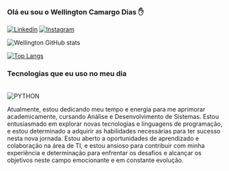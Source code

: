 ### Olá eu sou o Wellington Camargo Dias ✋

[![Linkedin](https://img.shields.io/badge/LinkedIn-0077B5?style=for-the-badge&logo=linkedin&logoColor=white)](www.linkedin.com/in/wellington-camargo-566a73293)
[![Instagram](https://img.shields.io/badge/Instagram-E4405F?style=for-the-badge&logo=instagram&logoColor=white)]([www.linkedin.com/in/wellington-camargo-566a73293](https://www.instagram.com/wellingtoncamargodias/))

![Wellington GitHub stats](https://github-readme-stats.vercel.app/api?username=WellingtonCamargoDias0911&show_icons=true&theme=radical)

[![Top Langs](https://github-readme-stats.vercel.app/api/top-langs/?username=WellingtonCamargoDias0911)](https://github.com/anuraghazra/github-readme-stats)

### Tecnologias que eu uso no meu dia

<div style="display: inline_block"><br/>
    <img align="center" alt="PYTHON" src="https://img.shields.io/badge/Python-3776AB?style=for-the-badge&logo=python&logoColor=white" />
</div>


Atualmente, estou dedicando meu tempo e energia para me
aprimorar academicamente, cursando Análise e Desenvolvimento
de Sistemas. Estou entusiasmado em explorar novas tecnologias
e linguagens de programação, e estou determinado a adquirir as
habilidades necessárias para ter sucesso nesta nova jornada.
Estou aberto a oportunidades de aprendizado e colaboração na
área de TI, e estou ansioso para contribuir com minha experiência
e determinação para enfrentar os desafios e alcançar os objetivos
neste campo emocionante e em constante evolução.
